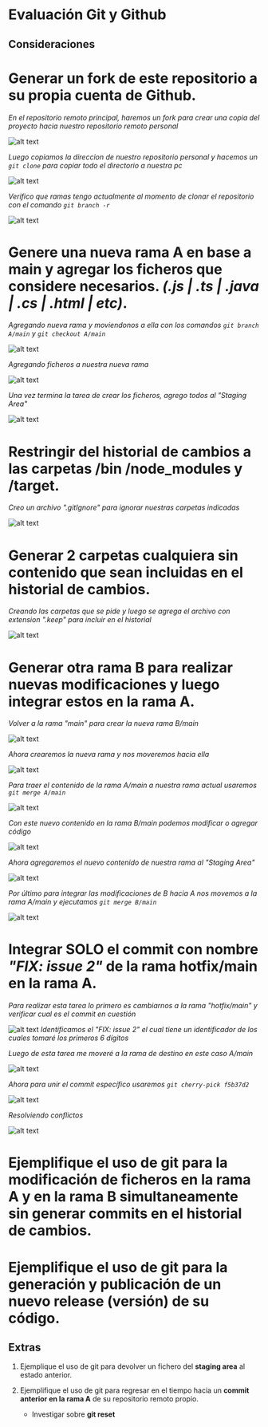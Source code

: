 # Evaluación Git y Github

## Consideraciones

# Generar un **fork** de este repositorio a su propia cuenta de Github.
*En el repositorio remoto principal, haremos un fork para crear una copia del proyecto hacia nuestro repositorio remoto personal*

![alt text](images/1.png)

*Luego copiamos la direccion de nuestro repositorio personal y hacemos un `git clone`  para copiar todo el directorio a nuestra pc*

![alt text](images/image-1.png)

*Verifico que ramas tengo actualmente al momento de clonar el repositorio con el comando `git branch -r`*

![alt text](images/image-2.png)


# Genere una **nueva rama A** en base a **main** y agregar los ficheros que considere necesarios. *(.js | .ts | .java | .cs | .html | etc)*.

*Agregando nueva rama y moviendonos a ella con los comandos `git branch A/main` y `git checkout A/main`*

![alt text](images/image-3.png)

*Agregando ficheros a nuestra nueva rama*

![alt text](images/image-4.png)

*Una vez termina la tarea de crear los ficheros, agrego todos al "Staging Area"*

![alt text](images/image-5.png)


# Restringir del historial de cambios a las carpetas **/bin** **/node_modules** y **/target**.

*Creo un archivo ".gitIgnore" para ignorar nuestras carpetas indicadas*

![alt text](images/image-6.png)

# Generar 2 carpetas cualquiera sin contenido que sean incluidas en el historial de cambios.

*Creando las carpetas que se pide y luego se agrega el archivo con extension ".keep" para incluir en el historial*

![alt text](images/image-7.png)

# Generar **otra rama B** para realizar nuevas modificaciones y luego integrar estos en la **rama A**.

*Volver a la rama "main" para crear la nueva rama B/main*

![alt text](images/image-8.png)

*Ahora crearemos la nueva rama y nos moveremos hacia ella*

![alt text](images/image-9.png)

*Para traer el contenido de la rama A/main a nuestra rama actual usaremos `git merge A/main`*

![alt text](images/image-10.png)

*Con este nuevo contenido en la rama B/main podemos modificar o agregar código*

![alt text](images/image-11.png)

*Ahora agregaremos el nuevo contenido de nuestra rama al "Staging Area"*

![alt text](images/image-12.png)

*Por último para integrar las modificaciones de B hacia A nos movemos a la rama A/main y ejecutamos `git merge B/main`*

![alt text](images/image-13.png)

# Integrar **SOLO** el commit con nombre *"FIX: issue 2"* de la rama **hotfix/main** en la **rama A**.

*Para realizar esta tarea lo primero es cambiarnos a la rama "hotfix/main" y verificar cual es el commit en cuestión*

![alt text](images/image-14.png)
*Identificamos el "FIX: issue 2" el cual tiene un identificador de los cuales tomaré los primeros 6 dígitos*

*Luego de esta tarea me moveré a la rama de destino en este caso A/main*

![alt text](images/image-15.png)

*Ahora para unir el commit específico usaremos `git cherry-pick f5b37d2`*

![alt text](images/image-16.png)

*Resolviendo conflictos*

![alt text](images/image-17.png)

# Ejemplifique el uso de git para la modificación de ficheros en la rama A y en la rama B simultaneamente **sin generar commits en el historial de cambios**.

# Ejemplifique el uso de git para la generación y publicación de un **nuevo release (versión)** de su código.

## Extras

1. Ejemplique el uso de git para devolver un fichero del **staging area** al estado anterior.

2. Ejemplifique el uso de git para regresar en el tiempo hacia un **commit anterior en la rama A** de su repositorio remoto propio.

    - Investigar sobre **git reset**
